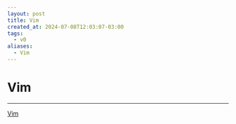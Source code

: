 ```yaml
---
layout: post
title: Vim
created_at: 2024-07-08T12:03:07-03:00
tags:
  - v0
aliases:
  - Vim
---
```

# Vim
---

[Vim](_insight/2024/07/2024-07-08-Vim.md)
